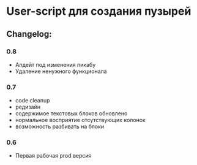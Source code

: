 # User-script для создания пузырей

## Changelog:

### 0.8
- Апдейт под изменения пикабу
- Удаление ненужного функционала

### 0.7
- code cleanup
- редизайн
- содержимое текстовых блоков обновлено
- нормальное восприятие отсутствующих колонок
- возможность разбивать на блоки

### 0.6
- Первая рабочая prod версия
